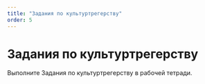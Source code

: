 ```yaml
---
title: "Задания по культуртрегерству"
order: 5
---
```


# Задания по культуртрегерству

Выполните Задания по культуртрегерству в рабочей тетради.